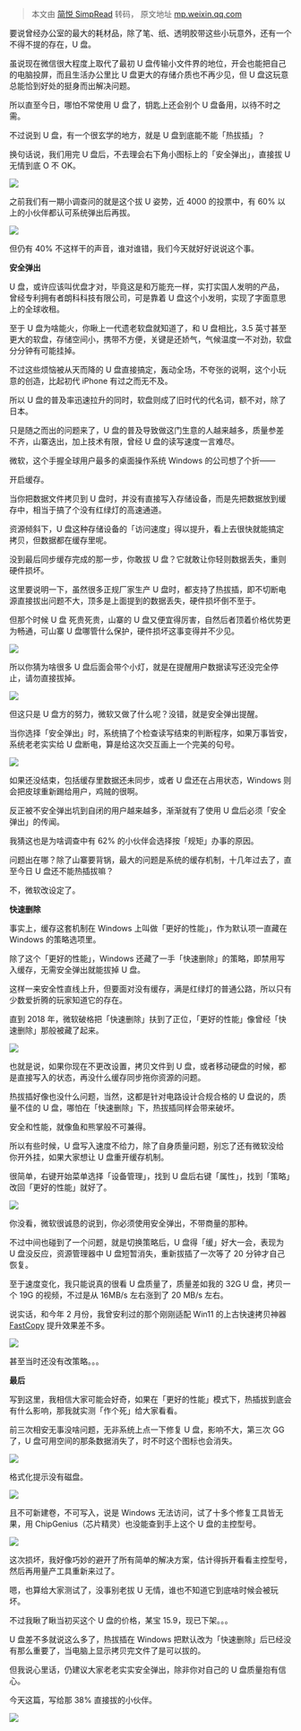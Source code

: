 > 本文由 [简悦 SimpRead](http://ksria.com/simpread/) 转码， 原文地址 [mp.weixin.qq.com](https://mp.weixin.qq.com/s?__biz=MzU2NTAzNzYzMg==&mid=2247569723&idx=1&sn=03f503c6dfa0b4a2a6f71a2f0f30fb0b&chksm=fc424e14cb35c702d9dae7d410ff175a86824bdbe2ff47082913705a6ed7669e5eb061d69884&mpshare=1&scene=1&srcid=04049lonMJM74pyeZAUctW74&sharer_sharetime=1649076827601&sharer_shareid=8a467675e94cd5b11b6640b7770d6cc6#rd)

要说曾经办公室的最大的耗材品，除了笔、纸、透明胶带这些小玩意外，还有一个不得不提的存在，U 盘。

虽说现在微信很大程度上取代了最初 U 盘传输小文件界的地位，开会也能把自己的电脑投屏，而且生活办公里比 U 盘更大的存储介质也不再少见，但 U 盘这玩意总能恰到好处的挺身而出解决问题。

所以直至今日，哪怕不常使用 U 盘了，钥匙上还会别个 U 盘备用，以待不时之需。

不过说到 U 盘，有一个很玄学的地方，就是 U 盘到底能不能「热拔插」？

换句话说，我们用完 U 盘后，不去理会右下角小图标上的「安全弹出」，直接拔 U 无情到底 O 不 OK。

![](https://mmbiz.qpic.cn/mmbiz_png/ncicWtGoBHtIjAAKwEeBibya4GeFs9sKNJyoo9icT8ghc6ibGC545Fh6kjRB57sibv5j7dteeyP5rib6LUpPPJM1tdSg/640?wx_fmt=png)

之前我们有一期小调查问的就是这个拔 U 姿势，近 4000 的投票中，有 60% 以上的小伙伴都认可系统弹出后再拔。

![](https://mmbiz.qpic.cn/mmbiz_png/ncicWtGoBHtIjAAKwEeBibya4GeFs9sKNJIqicV8ClRO1zGt7lXlgUwPVpImRLWawdMdr9ibfmEZn43DPSiabjzGib4A/640?wx_fmt=png)

但仍有 40% 不这样干的声音，谁对谁错，我们今天就好好说说这个事。

**安全弹出**

U 盘，或许应该叫优盘才对，毕竟这是和万能充一样，实打实国人发明的产品，曾经专利拥有者朗科科技有限公司，可是靠着 U 盘这个小发明，实现了字面意思上的全球收租。

至于 U 盘为啥能火，你瞅上一代遗老软盘就知道了，和 U 盘相比，3.5 英寸甚至更大的软盘，存储空间小，携带不方便，关键是还娇气，气候温度一不对劲，软盘分分钟有可能挂掉。

不过这些烦恼被从天而降的 U 盘直接搞定，轰动全场，不夸张的说啊，这个小玩意的创造，比起初代 iPhone 有过之而无不及。

所以 U 盘的普及率迅速拉升的同时，软盘则成了旧时代的代名词，额不对，除了日本。

只是随之而出的问题来了，U 盘的普及导致做这门生意的人越来越多，质量参差不齐，山寨迭出，加上技术有限，曾经 U 盘的读写速度一言难尽。

微软，这个手握全球用户最多的桌面操作系统 Windows 的公司想了个折——

开启缓存。

当你把数据文件拷贝到 U 盘时，并没有直接写入存储设备，而是先把数据放到缓存中，相当于搞了个没有红绿灯的高速通道。

资源倾斜下，U 盘这种存储设备的「访问速度」得以提升，看上去很快就能搞定拷贝，但数据都在缓存里呢。

没到最后同步缓存完成的那一步，你敢拔 U 盘？它就敢让你轻则数据丢失，重则硬件损坏。

这里要说明一下，虽然很多正规厂家生产 U 盘时，都支持了热拔插，即不切断电源直接拔出问题不大，顶多是上面提到的数据丢失，硬件损坏倒不至于。

但那个时候 U 盘 死贵死贵，山寨的 U 盘又便宜得厉害，自然后者顶着价格优势更为畅通，可山寨 U 盘哪管什么保护，硬件损坏这事变得并不少见。

![](https://mmbiz.qpic.cn/mmbiz_jpg/ncicWtGoBHtIjAAKwEeBibya4GeFs9sKNJg5fZ2ESyHekeRuCXl6ufrywE9XldzfuNlaUicDArprGLNAdkOpGFxDA/640?wx_fmt=jpeg)

所以你猜为啥很多 U 盘后面会带个小灯，就是在提醒用户数据读写还没完全停止，请勿直接拔掉。  

![](https://mmbiz.qpic.cn/mmbiz_gif/ncicWtGoBHtIjAAKwEeBibya4GeFs9sKNJy7C5tcmjQJxYjveHjOibva9IC4U1LDDOjaF5swhANFg6d02K3wwYIoQ/640?wx_fmt=gif)

但这只是 U 盘方的努力，微软又做了什么呢？没错，就是安全弹出提醒。

当你选择「安全弹出」时，系统搞了个检查读写结束的判断程序，如果万事皆安，系统老老实实给 U 盘断电，算是给这次交互画上一个完美的句号。

![](https://mmbiz.qpic.cn/mmbiz_png/ncicWtGoBHtIjAAKwEeBibya4GeFs9sKNJHYQ8CsQefcSn8vGkuXePdOj3hYv0In614l9iavgp920T4FkicNsAibW8w/640?wx_fmt=png)

如果还没结束，包括缓存里数据还未同步，或者 U 盘还在占用状态，Windows 则会把皮球重新踢给用户，鸡贼的很啊。

反正被不安全弹出坑到自闭的用户越来越多，渐渐就有了使用 U 盘后必须「安全弹出」的传闻。

我猜这也是为啥调查中有 62% 的小伙伴会选择按「规矩」办事的原因。

问题出在哪？除了山寨要背锅，最大的问题是系统的缓存机制，十几年过去了，直至今日 U 盘还不能热插拔嘛？

不，微软改设定了。

**快速删除**

事实上，缓存这套机制在 Windows 上叫做「更好的性能」，作为默认项一直藏在 Windows 的策略选项里。

除了这个「更好的性能」，Windows 还藏了一手「快速删除」的策略，即禁用写入缓存，无需安全弹出就能拔掉 U 盘。

这样一来安全性直线上升，但要面对没有缓存，满是红绿灯的普通公路，所以只有少数爱折腾的玩家知道它的存在。

直到 2018 年，微软破格把「快速删除」扶到了正位，「更好的性能」像曾经「快速删除」那般被藏了起来。

![](https://mmbiz.qpic.cn/mmbiz_jpg/ncicWtGoBHtIjAAKwEeBibya4GeFs9sKNJRPxtZlFoULJH7Xmu0msg61dRVRrkib5ELnwhHhEoYKrd8UrAkN44oxQ/640?wx_fmt=jpeg)

也就是说，如果你现在不更改设置，拷贝文件到 U 盘，或者移动硬盘的时候，都是直接写入的状态，再没什么缓存同步拖你资源的问题。

热拔插好像也没什么问题，当然，这都是针对电路设计合规合格的 U 盘说的，质量不佳的 U 盘，哪怕在「快速删除」下，热拔插同样会带来破坏。

安全和性能，就像鱼和熊掌般不可兼得。

所以有些时候，U 盘写入速度不给力，除了自身质量问题，别忘了还有微软没给你开外挂，如果大家想让 U 盘重开缓存机制。

很简单，右键开始菜单选择「设备管理」，找到 U 盘后右键「属性」，找到「策略」改回「更好的性能」就好了。

![](https://mmbiz.qpic.cn/mmbiz_png/ncicWtGoBHtIjAAKwEeBibya4GeFs9sKNJtM3LouGpKv1j0Uj0ZSE6iboMr16IXYXO9b1xaoEoLVGpvYree3GyAQQ/640?wx_fmt=png)

你没看，微软很诚恳的说到，你必须使用安全弹出，不带商量的那种。

不过中间也碰到了一个问题，就是切换策略后，U 盘得「缓」好大一会，表现为 U 盘没反应，资源管理器中 U 盘短暂消失，重新拔插了一次等了 20 分钟才自己恢复。

至于速度变化，我只能说真的很看 U 盘质量了，质量差如我的 32G U 盘，拷贝一个 19G 的视频，不过是从 16MB/s 左右涨到了 20 MB/s 左右。

说实话，和今年 2 月份，我曾安利过的那个刚刚适配 Win11 的上古快速拷贝神器 [FastCopy](https://mp.weixin.qq.com/s?__biz=MzU2NTAzNzYzMg==&mid=2247564846&idx=1&sn=02e672656599ea54cc7c5c86ff3cab21&scene=21#wechat_redirect) 提升效果差不多。

![](https://mmbiz.qpic.cn/mmbiz_jpg/ncicWtGoBHtIjAAKwEeBibya4GeFs9sKNJ1yfTWbkezI2UIPlRUVcxaTqEQc5lwI4ovBtHmpcWKVnZPDX4z7GehA/640?wx_fmt=jpeg)

甚至当时还没有改策略。。。

**最后**

写到这里，我相信大家可能会好奇，如果在「更好的性能」模式下，热插拔到底会有什么影响，那我就实测「作个死」给大家看看。

前三次相安无事没啥问题，无非系统上点一下修复 U 盘，影响不大，第三次 GG 了，U 盘可用空间的那条数据消失了，时不时这个图标也会消失。

![](https://mmbiz.qpic.cn/mmbiz_jpg/ncicWtGoBHtIjAAKwEeBibya4GeFs9sKNJmsIL5KCHGe1jdVCorJFacibzWuMs1Q3xMGyETqrtWNK1gXu1jqHrfug/640?wx_fmt=jpeg)

格式化提示没有磁盘。

![](https://mmbiz.qpic.cn/mmbiz_jpg/ncicWtGoBHtIjAAKwEeBibya4GeFs9sKNJMpphaXWGic9XwJBPcJleEhJvXYoYCapKYwmQExXSUISG2k4rqRwHB4g/640?wx_fmt=jpeg)

且不可新建卷，不可写入，说是 Windows 无法访问，试了十多个修复工具皆无果，用 ChipGenius（芯片精灵）也没能查到手上这个 U 盘的主控型号。

![](https://mmbiz.qpic.cn/mmbiz_png/ncicWtGoBHtIjAAKwEeBibya4GeFs9sKNJ6KHiboSic5FFqkQqJ7pzYcZibGEzyF48kNdAkAcOGm8UKYAs0MYHLMhDw/640?wx_fmt=png)

这次损坏，我好像巧妙的避开了所有简单的解决方案，估计得拆开看看主控型号，然后再用量产工具重新来过了。

嗯，也算给大家测试了，没事别老拔 U 无情，谁也不知道它到底啥时候会被玩坏。

不过我瞅了瞅当初买这个 U 盘的价格，某宝 15.9，现已下架。。。

U 盘差不多就说这么多了，热拔插在 Windows 把默认改为「快速删除」后已经没有那么重要了，当电脑上显示拷贝完文件了是可以拔的。

但我说心里话，仍建议大家老老实实安全弹出，除非你对自己的 U 盘质量抱有信心。

今天这篇，写给那 38% 直接拔的小伙伴。

![](https://mmbiz.qpic.cn/mmbiz_png/ncicWtGoBHtKVhVY2xUoeFicibNfva13BuGNZz60gDpRa81jYfauDxsVzWpKXwyT37ZOs0MqExjU9ic9ibibEY6EPgLg/640?wx_fmt=png)